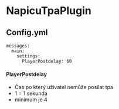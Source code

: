 # NapicuTpaPlugin
## Config.yml
```
messages:
  main:
    settings:
      PlayerPostdelay: 60 
```
#### PlayerPostdelay
* Čas po který uživatel nemůže posílat tpa 
* 1 = 1 sekunda 
* minimum je 4 

